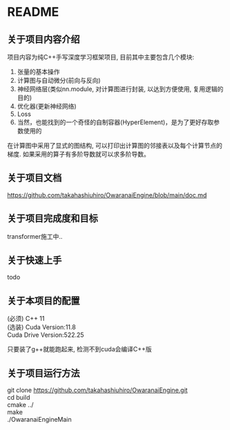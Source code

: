 # README
## 关于项目内容介绍  

项目内容为纯C++手写深度学习框架项目, 目前其中主要包含几个模块:  
1. 张量的基本操作  
2. 计算图与自动微分(前向与反向)  
3. 神经网络层(类似nn.module, 对计算图进行封装, 以达到方便使用, 复用逻辑的目的)  
4. 优化器(更新神经网络)  
5. Loss  
6. 当然，也能找到的一个奇怪的自制容器(HyperElement)，是为了更好存取参数使用的 

在计算图中采用了显式的图结构, 可以打印出计算图的邻接表以及每个计算节点的梯度. 如果采用的算子有多阶导数就可以求多阶导数。

## 关于项目文档  

https://github.com/takahashiuhiro/OwaranaiEngine/blob/main/doc.md 

## 关于项目完成度和目标  

transformer施工中..

## 关于快速上手  

todo

## 关于本项目的配置  

(必须) 
C++ 11  
(选装) 
Cuda Version:11.8  
Cuda Drive Version:522.25  

只要装了g++就能跑起来, 检测不到cuda会编译C++版

## 关于项目运行方法  

git clone https://github.com/takahashiuhiro/OwaranaiEngine.git  
cd build  
cmake ../  
make  
./OwaranaiEngineMain  

